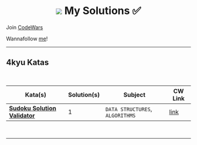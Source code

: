 <h1 align="center"><Welcome to <a href="https://www.codewars.com/users/GulecS"><img src="https://img.shields.io/badge/Codewars-B1361E?style=for-the-badge&logo=Codewars&logoColor=white"> My Solutions ✅</h1>


Join [CodeWars](https://www.codewars.com/r/hbGshA)

Wannafollow [me](https://www.codewars.com/users/GulecS)!

---

## 4kyu Katas

<br>

| Kata(s) | Solution(s) | Subject | CW Link |
|--|--|--|--|
| [**Sudoku Solution Validator**](4kyuKatas/Sudoku_Solution_Validator.md)  | 1 | `DATA STRUCTURES`, `ALGORITHMS` | [link](https://www.codewars.com/kata/529bf0e9bdf7657179000008) |

<br>

---
